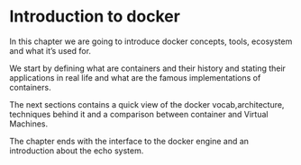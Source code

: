 # Introduction to docker

In this chapter we are going to introduce docker concepts, tools, ecosystem and what it’s used for.

We start by defining what are containers and their history and stating their applications in real life and what are the famous implementations of containers.

The next sections contains a quick view of the docker vocab,architecture, techniques behind it and a comparison between container and Virtual Machines.

The chapter ends with the interface to the docker engine and an introduction about the echo system.